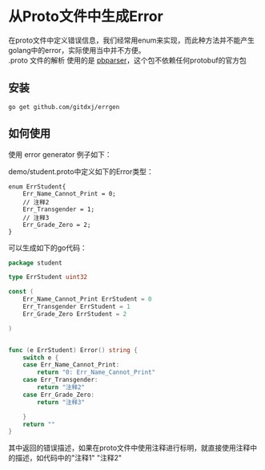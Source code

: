 # 从Proto文件中生成Error
在proto文件中定义错误信息，我们经常用enum来实现，而此种方法并不能产生golang中的error，实际使用当中并不方便。  
.proto 文件的解析 使用的是 [pbparser](https://github.com/tallstoat/pbparser)，这个包不依赖任何protobuf的官方包  

## 安装
```
go get github.com/gitdxj/errgen
```
## 如何使用
使用 error generator 例子如下：  


demo/student.proto中定义如下的Error类型：
```
enum ErrStudent{
    Err_Name_Cannot_Print = 0;
    // 注释2
    Err_Transgender = 1;
    // 注释3
    Err_Grade_Zero = 2;
}
```
可以生成如下的go代码：
```go
package student

type ErrStudent uint32

const (
	Err_Name_Cannot_Print ErrStudent = 0
	Err_Transgender ErrStudent = 1
	Err_Grade_Zero ErrStudent = 2

)


func (e ErrStudent) Error() string {
	switch e {
	case Err_Name_Cannot_Print:
		return "0: Err_Name_Cannot_Print"
	case Err_Transgender:
		return "注释2"
	case Err_Grade_Zero:
		return "注释3"

	}
	return ""
}
```
其中返回的错误描述，如果在proto文件中使用注释进行标明，就直接使用注释中的描述，如代码中的"注释1" "注释2"
